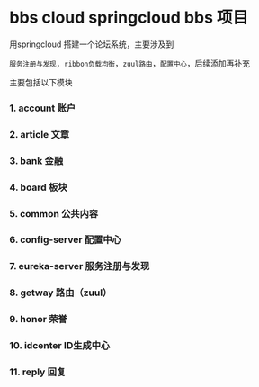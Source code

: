 # bbs cloud springcloud bbs 项目

用springcloud 搭建一个论坛系统，主要涉及到

`服务注册与发现`，`ribbon负载均衡`，`zuul路由`，`配置中心`，后续添加再补充

主要包括以下模块

### 1. account 账户

### 2. article 文章

### 3. bank 金融

### 4. board 板块

### 5. common 公共内容

### 6. config-server 配置中心

### 7. eureka-server 服务注册与发现

### 8. getway 路由（zuul）

### 9. honor 荣誉

### 10. idcenter ID生成中心

### 11. reply 回复
